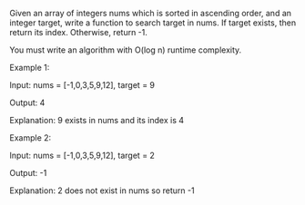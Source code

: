 Given an array of integers nums which is sorted in 
ascending order, and an integer target, write a function to search target in nums. If target exists, then return its index. Otherwise, return -1.

You must write an algorithm with O(log n) runtime complexity.

Example 1:

Input: nums = [-1,0,3,5,9,12], target = 9

Output: 4

Explanation: 9 exists in nums and its index is 4


Example 2:

Input: nums = [-1,0,3,5,9,12], target = 2

Output: -1

Explanation: 2 does not exist in nums so return -1
 